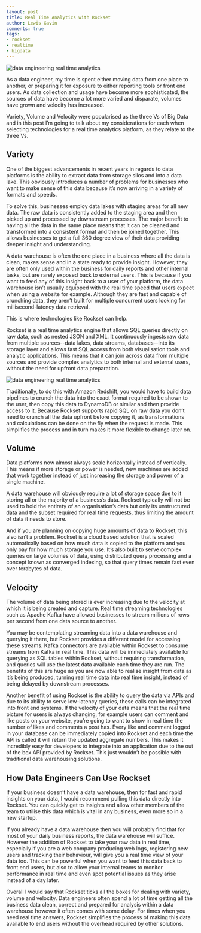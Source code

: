 ```yaml
---
layout: post
title: Real Time Analytics with Rockset
author: Lewis Gavin
comments: true
tags:
- rockset
- realtime
- bigdata
---
```


![data engineering real time analytics](https://www.lewisgavin.co.uk/images/data-engineering-real-time-analytics.jpg)

As a data engineer, my time is spent either moving data from one place to another, or preparing it for exposure to either reporting tools or front end users. As data collection and usage have become more sophisticated, the sources of data have become a lot more varied and disparate, volumes have grown and velocity has increased.

Variety, Volume and Velocity were popularised as the three Vs of Big Data and in this post I’m going to talk about my considerations for each when selecting technologies for a real time analytics platform, as they relate to the three Vs.

## Variety
One of the biggest advancements in recent years in regards to data platforms is the ability to extract data from storage silos and into a data lake. This obviously introduces a number of problems for businesses who want to make sense of this data because it’s now arriving in a variety of formats and speeds.

To solve this, businesses employ data lakes with staging areas for all new data. The raw data is consistently added to the staging area and then picked up and processed by downstream processes. The major benefit to having all the data in the same place means that it can be cleaned and transformed into a consistent format and then be joined together. This allows businesses to get a full 360 degree view of their data providing deeper insight and understanding.

A data warehouse is often the one place in a business where all the data is clean, makes sense and in a state ready to provide insight. However, they are often only used within the business for daily reports and other internal tasks, but are rarely exposed back to external users. This is because if you want to feed any of this insight back to a user of your platform, the data warehouse isn’t usually equipped with the real time speed that users expect when using a website for example. Although they are fast and capable of crunching data, they aren’t built for multiple concurrent users looking for millisecond-latency data retrieval.

This is where technologies like Rockset can help.

Rockset is a real time analytics engine that allows SQL queries directly on raw data, such as nested JSON and XML. It continuously ingests raw data from multiple sources--data lakes, data streams, databases--into its storage layer and allows fast SQL access from both visualisation tools and analytic applications. This means that it can join across data from multiple sources and provide complex analytics to both internal and external users, without the need for upfront data preparation.

![data engineering real time analytics](https://www.lewisgavin.co.uk/images/data-engineering-real-time-analytics.jpg)


Traditionally, to do this with Amazon Redshift, you would have to build data pipelines to crunch the data into the exact format required to be shown to the user, then copy this data to DynamoDB or similar and then provide access to it. Because Rockset supports rapid SQL on raw data you don’t need to crunch all the data upfront before copying it, as transformations and calculations can be done on the fly when the request is made. This simplifies the process and in turn makes it more flexible to change later on.

## Volume

Data platforms now almost always scale horizontally instead of vertically. This means if more storage or power is needed, new machines are added that work together instead of just increasing the storage and power of a single machine.

A data warehouse will obviously require a lot of storage space due to it storing all or the majority of a business’s data. Rockset typically will not be used to hold the entirety of an organisation’s data but only its unstructured data and the subset required for real time requests, thus limiting the amount of data it needs to store.

And if you are planning on copying huge amounts of data to Rockset, this also isn’t a problem. Rockset is a cloud based solution that is scaled automatically based on how much data is copied to the platform and you only pay for how much storage you use. It’s also built to serve complex queries on large volumes of data, using distributed query processing and a concept known as converged indexing, so that query times remain fast even over terabytes of data.

## Velocity

The volume of data being stored is ever increasing due to the velocity at which it is being created and capture. Real time streaming technologies such as Apache Kafka have allowed businesses to stream millions of rows per second from one data source to another.

You may be contemplating streaming data into a data warehouse and querying it there, but Rockset provides a different model for accessing these streams. Kafka connectors are available within Rockset to consume streams from Kafka in real time. This data will be immediately available for querying as SQL tables within Rockset, without requiring transformation, and queries will use the latest data available each time they are run. The benefits of this are huge as you are now able to realise insight from data as it’s being produced, turning real time data into real time insight, instead of being delayed by downstream processes.

Another benefit of using Rockset is the ability to query the data via APIs and due to its ability to serve low-latency queries, these calls can be integrated into front end systems. If the velocity of your data means that the real time picture for users is always changing, for example users can comment and like posts on your website, you’re going to want to show in real time the number of likes and comments a post has. Every like and comment logged in your database can be immediately copied into Rockset and each time the API is called it will return the updated aggregate numbers. This makes it incredibly easy for developers to integrate into an application due to the out of the box API provided by Rockset. This just wouldn’t be possible with traditional data warehousing solutions.

## How Data Engineers Can Use Rockset

If your business doesn’t have a data warehouse, then for fast and rapid insights on your data, I would recommend pulling this data directly into Rockset. You can quickly get to insights and allow other members of the team to utilise this data which is vital in any business, even more so in a new startup.

If you already have a data warehouse then you will probably find that for most of your daily business reports, the data warehouse will suffice. However the addition of Rockset to take your raw data in real time, especially if you are a web company producing web logs, registering new users and tracking their behaviour, will give you a real time view of your data too. This can be powerful when you want to feed this data back to front end users, but also to allow your internal teams to monitor performance in real time and even spot potential issues as they arise instead of a day later.

Overall I would say that Rockset ticks all the boxes for dealing with variety, volume and velocity. Data engineers often spend a lot of time getting all the business data clean, correct and prepared for analysis within a data warehouse however it often comes with some delay. For times when you need real time answers, Rockset simplifies the process of making this data available to end users without the overhead required by other solutions.

